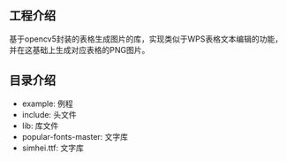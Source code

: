 ## 工程介绍
基于opencv5封装的表格生成图片的库，实现类似于WPS表格文本编辑的功能，并在这基础上生成对应表格的PNG图片。

## 目录介绍
- example: 例程
- include: 头文件
- lib: 库文件
- popular-fonts-master: 文字库
- simhei.ttf: 文字库